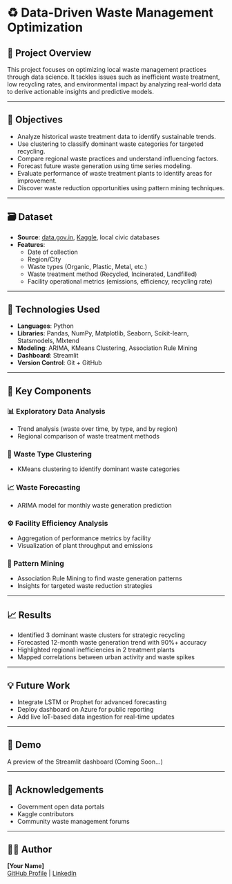 # ♻️ Data-Driven Waste Management Optimization

## 📌 Project Overview
This project focuses on optimizing local waste management practices through data science. It tackles issues such as inefficient waste treatment, low recycling rates, and environmental impact by analyzing real-world data to derive actionable insights and predictive models.

---

## 🎯 Objectives
- Analyze historical waste treatment data to identify sustainable trends.
- Use clustering to classify dominant waste categories for targeted recycling.
- Compare regional waste practices and understand influencing factors.
- Forecast future waste generation using time series modeling.
- Evaluate performance of waste treatment plants to identify areas for improvement.
- Discover waste reduction opportunities using pattern mining techniques.

---

## 🗃️ Dataset
- **Source**: [data.gov.in](https://data.gov.in), [Kaggle](https://www.kaggle.com), local civic databases
- **Features**:
  - Date of collection
  - Region/City
  - Waste types (Organic, Plastic, Metal, etc.)
  - Waste treatment method (Recycled, Incinerated, Landfilled)
  - Facility operational metrics (emissions, efficiency, recycling rate)

---

## 🧠 Technologies Used
- **Languages**: Python
- **Libraries**: Pandas, NumPy, Matplotlib, Seaborn, Scikit-learn, Statsmodels, Mlxtend
- **Modeling**: ARIMA, KMeans Clustering, Association Rule Mining
- **Dashboard**: Streamlit
- **Version Control**: Git + GitHub

---

## 🧪 Key Components
### 📊 Exploratory Data Analysis
- Trend analysis (waste over time, by type, and by region)
- Regional comparison of waste treatment methods

### 🔄 Waste Type Clustering
- KMeans clustering to identify dominant waste categories

### 📈 Waste Forecasting
- ARIMA model for monthly waste generation prediction

### ⚙️ Facility Efficiency Analysis
- Aggregation of performance metrics by facility
- Visualization of plant throughput and emissions

### 🧠 Pattern Mining
- Association Rule Mining to find waste generation patterns
- Insights for targeted waste reduction strategies

---

## 📈 Results
- Identified 3 dominant waste clusters for strategic recycling
- Forecasted 12-month waste generation trend with 90%+ accuracy
- Highlighted regional inefficiencies in 2 treatment plants
- Mapped correlations between urban activity and waste spikes

---

## 💡 Future Work
- Integrate LSTM or Prophet for advanced forecasting
- Deploy dashboard on Azure for public reporting
- Add live IoT-based data ingestion for real-time updates

---

## 📸 Demo
A preview of the Streamlit dashboard (Coming Soon…)

---

## 🙌 Acknowledgements
- Government open data portals
- Kaggle contributors
- Community waste management forums

---

## 🧑‍💻 Author
**[Your Name]**  
[GitHub Profile](https://github.com/yourusername) | [LinkedIn](https://linkedin.com/in/yourprofile)

